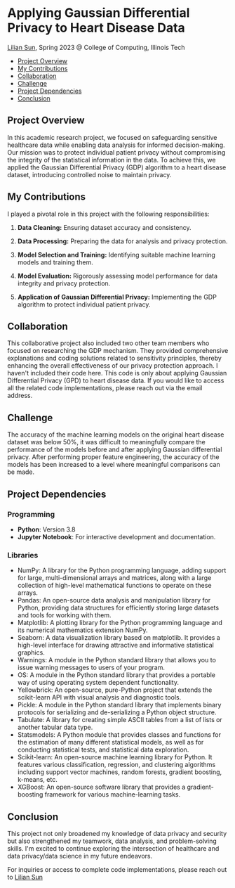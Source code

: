 

# Applying Gaussian Differential Privacy to Heart Disease Data

[Lilian Sun](https://github.com/lilian-swen), Spring 2023 @ College of Computing, Illinois Tech



- [Project Overview](##project-overview)
- [My Contributions](##my-contributions)
- [Collaboration](##Collaboration)
- [Challenge](##Challenge)
- [Project Dependencies](##project-dependencies)
- [Conclusion](##Conclusion)

## Project Overview

In this academic research project, we focused on safeguarding sensitive healthcare data while enabling data analysis for informed decision-making. Our mission was to protect individual patient privacy without compromising the integrity of the statistical information in the data. To achieve this, we applied the Gaussian Differential Privacy (GDP) algorithm to a heart disease dataset, introducing controlled noise to maintain privacy.



## My Contributions

I played a pivotal role in this project with the following responsibilities:

1. **Data Cleaning:** Ensuring dataset accuracy and consistency.

2. **Data Processing:** Preparing the data for analysis and privacy protection.

3. **Model Selection and Training:** Identifying suitable machine learning models and training them.

4. **Model Evaluation:** Rigorously assessing model performance for data integrity and privacy protection.

5. **Application of Gaussian Differential Privacy:** Implementing the GDP algorithm to protect individual patient privacy.

   
## Collaboration

This collaborative project also included two other team members who focused on researching the GDP mechanism. They provided comprehensive explanations and coding solutions related to sensitivity principles, thereby enhancing the overall effectiveness of our privacy protection approach. I haven't included their code here. This code is only about applying Gaussian Differential Privacy (GPD) to heart disease data. If you would like to access all the related code implementations, please reach out via the email address.



## Challenge

The accuracy of the machine learning models on the original heart disease dataset was below 50%, it was difficult to meaningfully compare the performance of the models before and after applying Gaussian differential privacy. After performing proper feature engineering, the accuracy of the models has been increased to a level where meaningful comparisons can be made. 



## Project Dependencies 

### Programming

- **Python**: Version 3.8
- **Jupyter Notebook**: For interactive development and documentation.

### Libraries

- NumPy: A library for the Python programming language, adding support for large, multi-dimensional arrays and matrices, along with a large collection of high-level mathematical functions to operate on these arrays.
- Pandas: An open-source data analysis and manipulation library for Python, providing data structures for efficiently storing large datasets and tools for working with them.
- Matplotlib: A plotting library for the Python programming language and its numerical mathematics extension NumPy.
- Seaborn: A data visualization library based on matplotlib. It provides a high-level interface for drawing attractive and informative statistical graphics.
- Warnings: A module in the Python standard library that allows you to issue warning messages to users of your program.
- OS: A module in the Python standard library that provides a portable way of using operating system dependent functionality.
- Yellowbrick: An open-source, pure-Python project that extends the scikit-learn API with visual analysis and diagnostic tools.
- Pickle: A module in the Python standard library that implements binary protocols for serializing and de-serializing a Python object structure.
- Tabulate: A library for creating simple ASCII tables from a list of lists or another tabular data type.
- Statsmodels: A Python module that provides classes and functions for the estimation of many different statistical models, as well as for conducting statistical tests, and statistical data exploration.
- Scikit-learn: An open-source machine learning library for Python. It features various classification, regression, and clustering algorithms including support vector machines, random forests, gradient boosting, k-means, etc.
- XGBoost: An open-source software library that provides a gradient-boosting framework for various machine-learning tasks.



## Conclusion

This project not only broadened my knowledge of data privacy and security but also strengthened my teamwork, data analysis, and problem-solving skills. I'm excited to continue exploring the intersection of healthcare and data privacy/data science in my future endeavors.

For inquiries or access to complete code implementations, please reach out to [Lilian Sun](https://github.com/lilian-swen)
